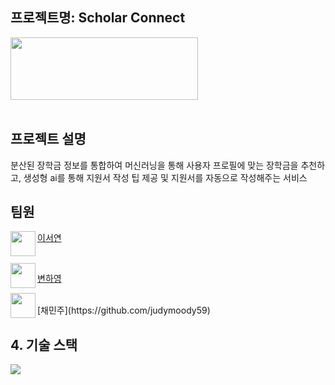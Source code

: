 ## 프로젝트명: Scholar Connect

<img src="https://github.com/judymoody59/Musccat_Example/assets/108432112/88a11d1d-c27c-4bef-920d-fdb0b213f21d" width="300" height="100" />
<br>
<br>

## 프로젝트 설명
분산된 장학금 정보를 통합하여 머신러닝을 통해 사용자 프로필에 맞는 장학금을 추천하고, 생성형 ai를 통해 지원서 작성 팁 제공 및 지원서를 자동으로 작성해주는 서비스


## 팀원
<img align="left" width="40" height="40" src="https://avatars.githubusercontent.com/u/67866773?v=4">

[이서연](https://github.com/SeoYeomm) 

<br>

<img align="left" width="40" height="40" src="https://avatars.githubusercontent.com/u/67866773?v=4">

[변하영](https://github.com/hayong39)

<img align="left" width="40" height="40" src="https://avatars.githubusercontent.com/u/67866773?v=4">

<br>
[채민주](https://github.com/judymoody59) 


## 4. 기술 스택
<img src="https://img.shields.io/badge/Python-3776AB?style=for-the-badge&logo=Python&logoColor=white">


